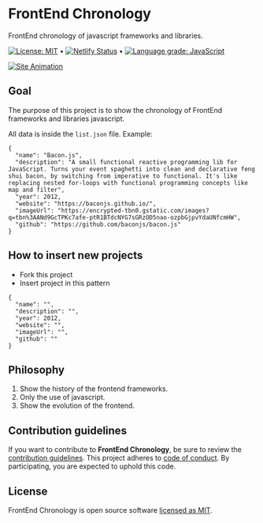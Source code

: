 # FrontEnd Chronology

FrontEnd chronology of javascript frameworks and libraries.

[![License: MIT](https://img.shields.io/badge/License-MIT-yellow.svg)](https://github.com/andrelmlins/frontend-chronology/blob/master/LICENSE) &bull; [![Netlify Status](https://api.netlify.com/api/v1/badges/eab4369e-152f-4485-973f-2f84a4ace3e2/deploy-status)](https://app.netlify.com/sites/frontend-chronology/deploys) &bull; [![Language grade: JavaScript](https://img.shields.io/lgtm/grade/javascript/g/andrelmlins/frontend-chronology.svg?logo=lgtm&logoWidth=18)](https://lgtm.com/projects/g/andrelmlins/frontend-chronology/context:javascript)

[![Site Animation](https://miro.medium.com/max/1280/1*VOhykDlmD3Nh2kUTLISrAA.gif)](https://frontend-chronology.netlify.com/)

## Goal

The purpose of this project is to show the chronology of FrontEnd
frameworks and libraries javascript.

All data is inside the `list.json` file. Example:

```
{
  "name": "Bacon.js",
  "description": "A small functional reactive programming lib for JavaScript. Turns your event spaghetti into clean and declarative feng shui bacon, by switching from imperative to functional. It's like replacing nested for-loops with functional programming concepts like map and filter",
  "year": 2012,
  "website": "https://baconjs.github.io/",
  "imageUrl": "https://encrypted-tbn0.gstatic.com/images?q=tbn%3AANd9GcTPKc7afe-ptR1BTdcNYG7sGRzOD5nao-ozpbGjpvYdaUNfcmHW",
  "github": "https://github.com/baconjs/bacon.js"
}
```

## How to insert new projects

- Fork this project
- Insert project in this pattern

```
{
  "name": "",
  "description": "",
  "year": 2012,
  "website": "",
  "imageUrl": "",
  "github": ""
}
```

## Philosophy

1. Show the history of the frontend frameworks.
2. Only the use of javascript.
3. Show the evolution of the frontend.

## Contribution guidelines

If you want to contribute to **FrontEnd Chronology**, be sure to review the
[contribution guidelines](CONTRIBUTING.md). This project adheres to
[code of conduct](CODE_OF_CONDUCT.md). By participating, you are expected to
uphold this code.

## License

FrontEnd Chronology is open source software [licensed as MIT](https://github.com/andrelmlins/frontend-chronology/blob/master/LICENSE).
